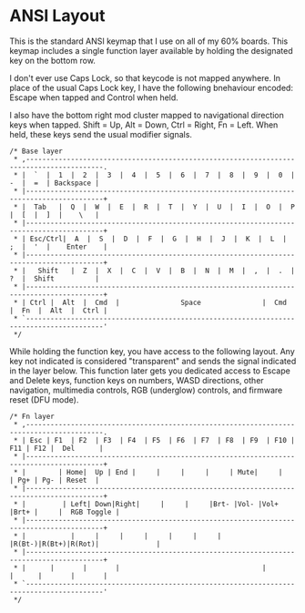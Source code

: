 # ANSI Layout

This is the standard ANSI keymap that I use on all of my 60% boards. This keymap
includes a single function layer available by holding the designated key on the
bottom row.

I don't ever use Caps Lock, so that keycode is not mapped anywhere. In place of
the usual Caps Lock key, I have the following bnehaviour encoded: Escape when tapped
and Control when held.

I also have the bottom right mod cluster mapped to navigational direction keys when tapped.
Shift = Up, Alt = Down, Ctrl = Right, Fn = Left. When held, these keys send the usual modifier
signals.

```
/* Base layer
 * ,-----------------------------------------------------------------------------------------.
 * |  `  |  1  |  2  |  3  |  4  |  5  |  6  |  7  |  8  |  9  |  0  |  -  |  =  | Backspace |
 * |-----------------------------------------------------------------------------------------+
 * |  Tab   |  Q  |  W  |  E  |  R  |  T  |  Y  |  U  |  I  |  O  |  P  |  [  |  ]  |    \   |
 * |-----------------------------------------------------------------------------------------+
 * | Esc/Ctrl|  A  |  S  |  D  |  F  |  G  |  H  |  J  |  K  |  L  |  ;  |  '  |    Enter    |
 * |-----------------------------------------------------------------------------------------+
 * |   Shift   |  Z  |  X  |  C  |  V  |  B  |  N  |  M  |  ,  |  .  |  ?  |  Shift          |
 * |-----------------------------------------------------------------------------------------+
 * | Ctrl |  Alt  |  Cmd  |               Space               |  Cmd  |  Fn  |  Alt  |  Ctrl |
 * `-----------------------------------------------------------------------------------------'
 */
```

While holding the function key, you have access to the following layout. Any key
not indicated is considered "transparent" and sends the signal indicated in the
layer below. This function later gets you dedicated access to Escape and Delete
keys, function keys on numbers, WASD directions, other navigation, multimedia
controls, RGB (underglow) controls, and firmware reset (DFU mode).

```
/* Fn layer
 * ,-----------------------------------------------------------------------------------------.
 * | Esc | F1  | F2  | F3  | F4  | F5  | F6  | F7  | F8  | F9  | F10 | F11 | F12 |  Del      |
 * |-----------------------------------------------------------------------------------------+
 * |        | Home|  Up | End |     |     |     |     | Mute|     |     | Pg+ | Pg- | Reset  |
 * |-----------------------------------------------------------------------------------------+
 * |         | Left| Down|Right|     |     |     |Brt- |Vol- |Vol+ |Brt+ |     |  RGB Toggle |
 * |-----------------------------------------------------------------------------------------+
 * |           |     |     |     |     |     |     |     |R(Bt-)|R(Bt+)|R(Rot)|              |
 * |-----------------------------------------------------------------------------------------+
 * |      |       |       |                                   |       |      |       |       |
 * `-----------------------------------------------------------------------------------------'
 */

```